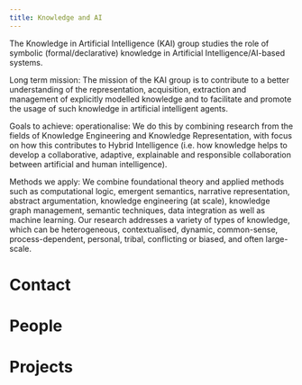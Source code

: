```yaml
---
title: Knowledge and AI
---
```


The Knowledge in Artificial Intelligence (KAI) group studies the role of symbolic (formal/declarative) knowledge in Artificial Intelligence/AI-based systems. 

Long term mission: The mission of the KAI group is to contribute to a better understanding of the representation, acquisition, extraction and management of explicitly modelled knowledge and to facilitate and promote the usage of such knowledge in artificial intelligent agents. 

Goals to achieve: operationalise: We do this by combining research from the fields of Knowledge Engineering and Knowledge Representation, with focus on how this contributes to Hybrid Intelligence (i.e. how knowledge helps to develop a collaborative, adaptive, explainable and responsible collaboration between artificial and human intelligence).

Methods we apply: We combine foundational theory and applied methods such as computational logic, emergent semantics, narrative representation, abstract argumentation, knowledge engineering (at scale), knowledge graph management, semantic techniques, data integration as well as machine learning. Our research addresses a variety of types of knowledge, which can be heterogeneous, contextualised, dynamic, common-sense, process-dependent, personal, tribal, conflicting or biased, and often large-scale.

# Contact

# People

# Projects

